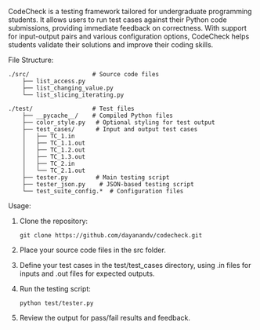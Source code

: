 CodeCheck is a testing framework tailored for undergraduate programming students. It allows users to run test cases against their Python code submissions, providing immediate feedback on correctness. With support for input-output pairs and various configuration options, CodeCheck helps students validate their solutions and improve their coding skills.

File Structure:

    ./src/                  # Source code files
        ├── list_access.py
        ├── list_changing_value.py
        └── list_slicing_iterating.py
    
    ./test/                 # Test files
        ├── __pycache__/    # Compiled Python files
        ├── color_style.py   # Optional styling for test output
        ├── test_cases/      # Input and output test cases
        │   ├── TC_1.in
        │   ├── TC_1.1.out
        │   ├── TC_1.2.out
        │   ├── TC_1.3.out
        │   ├── TC_2.in
        │   └── TC_2.1.out
        ├── tester.py        # Main testing script
        ├── tester_json.py    # JSON-based testing script
        └── test_suite_config.*  # Configuration files

Usage:

 1. Clone the repository:

        git clone https://github.com/dayanandv/codecheck.git

 2. Place your source code files in the src folder.
 3. Define your test cases in the test/test_cases directory, using .in files for inputs and .out files for expected outputs.
 4. Run the testing script:

        python test/tester.py
 5. Review the output for pass/fail results and feedback.

